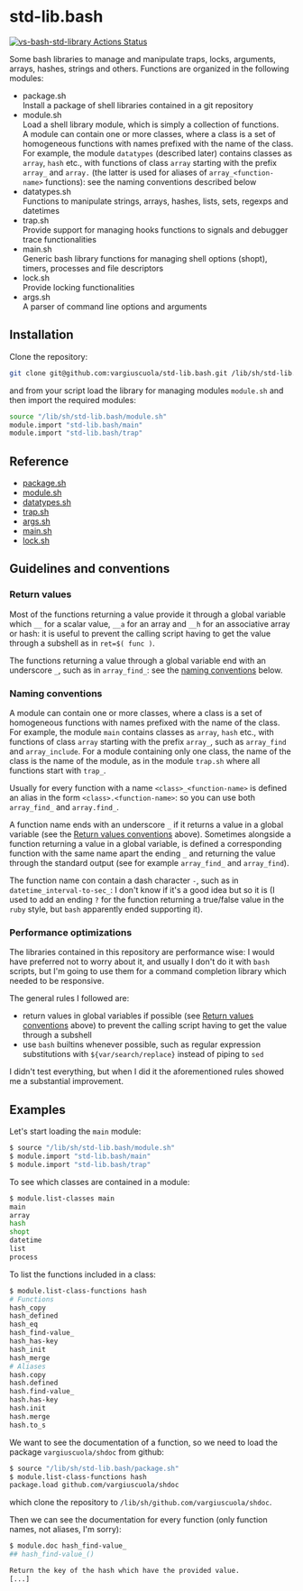 # std-lib.bash

<p align="left">
  <a href="https://github.com/vargiuscuola/std-lib.bash"><img alt="vs-bash-std-library Actions Status" src="https://github.com/vargiuscuola/vs-bash-std-library/workflows/CI%20Workflow/badge.svg"></a>
</p>

Some bash libraries to manage and manipulate traps, locks, arguments, arrays, hashes, strings and others.
Functions are organized in the following modules:

* package.sh  
  Install a package of shell libraries contained in a git repository
* module.sh  
  Load a shell library module, which is simply a collection of functions.  
  A module can contain one or more classes, where a class is a set of homogeneous functions with names prefixed with the name of the class.  
  For example, the module `datatypes` (described later) contains classes as `array`, `hash` etc., with functions of class `array` starting with the prefix `array_` and `array.` (the latter is used for aliases of `array_<function-name>` functions): see the naming conventions described below
* datatypes.sh  
  Functions to manipulate strings, arrays, hashes, lists, sets, regexps and datetimes  
* trap.sh  
  Provide support for managing hooks functions to signals and debugger trace functionalities
* main.sh  
  Generic bash library functions for managing shell options (shopt), timers, processes and file descriptors
* lock.sh  
  Provide locking functionalities
* args.sh  
  A parser of command line options and arguments


## Installation

Clone the repository:

```bash
git clone git@github.com:vargiuscuola/std-lib.bash.git /lib/sh/std-lib.bash
```

and from your script load the library for managing modules `module.sh` and then import the required modules:

```bash
source "/lib/sh/std-lib.bash/module.sh"
module.import "std-lib.bash/main"
module.import "std-lib.bash/trap"
```

## Reference

* [package.sh](REFERENCE-package.md)
* [module.sh](REFERENCE-module.md)
* [datatypes.sh](REFERENCE-datatypes.md)
* [trap.sh](REFERENCE-trap.md)
* [args.sh](REFERENCE-args.md)
* [main.sh](REFERENCE-main.md)
* [lock.sh](REFERENCE-lock.md)

## Guidelines and conventions

### Return values

Most of the functions returning a value provide it through a global variable which `__` for a scalar value, `__a` for an array and `__h` for an associative array or hash: it is useful to prevent the calling script having to get the value through a subshell as in `ret=$( func )`.

The functions returning a value through a global variable end with an underscore `_`, such as in `array_find_`: see the [naming conventions](#naming-conventions) below.

### Naming conventions

A module can contain one or more classes, where a class is a set of homogeneous functions with names prefixed with the name of the class.
For example, the module `main` contains classes as `array`, `hash` etc., with functions of class `array` starting with the prefix `array_`, such as `array_find` and `array_include`.
For a module containing only one class, the name of the class is the name of the module, as in the module `trap.sh` where all functions start with `trap_`.

Usually for every function with a name `<class>_<function-name>` is defined an alias in the form `<class>.<function-name>`: so you can use both `array_find_` and `array.find_`.

A function name ends with an underscore `_` if it returns a value in a global variable (see the [Return values conventions](#return-values) above).
Sometimes alongside a function returning a value in a global variable, is defined a corresponding function with the same name apart the ending `_` and returning the value through the standard output (see for example `array_find_` and `array_find`).

The function name con contain a dash character `-`, such as in `datetime_interval-to-sec_`: I don't know if it's a good idea but so it is (I used to add an ending
`?` for the function returning a true/false value in the `ruby` style, but `bash` apparently ended supporting it).

### Performance optimizations

The libraries contained in this repository are performance wise: I would have preferred not to worry about it, and usually I don't do it with `bash` scripts, but I'm going to use them for a command completion library which needed to be responsive.

The general rules I followed are:

* return values in global variables if possible (see [Return values conventions](#return-values) above) to prevent the calling script having to get the value through a subshell
* use `bash` builtins whenever possible, such as regular expression substitutions with `${var/search/replace}` instead of piping to `sed`

I didn't test everything, but when I did it the aforementioned rules showed me a substantial improvement.

## Examples

Let's start loading the `main` module:

```bash
$ source "/lib/sh/std-lib.bash/module.sh"
$ module.import "std-lib.bash/main"
$ module.import "std-lib.bash/trap"
```

To see which classes are contained in a module:

```bash
$ module.list-classes main
main
array
hash
shopt
datetime
list
process
```

To list the functions included in a class:
```bash
$ module.list-class-functions hash
# Functions
hash_copy
hash_defined
hash_eq
hash_find-value_
hash_has-key
hash_init
hash_merge
# Aliases
hash.copy
hash.defined
hash.find-value_
hash.has-key
hash.init
hash.merge
hash.to_s
```

We want to see the documentation of a function, so we need to load the package `vargiuscuola/shdoc` from github:

```bash
$ source "/lib/sh/std-lib.bash/package.sh"
$ module.list-class-functions hash
package.load github.com/vargiuscuola/shdoc
```

which clone the repository to `/lib/sh/github.com/vargiuscuola/shdoc`.

Then we can see the documentation for every function (only function names, not aliases, I'm sorry):

```bash
$ module.doc hash_find-value_
## hash_find-value_()

Return the key of the hash which have the provided value.
[...]
```
